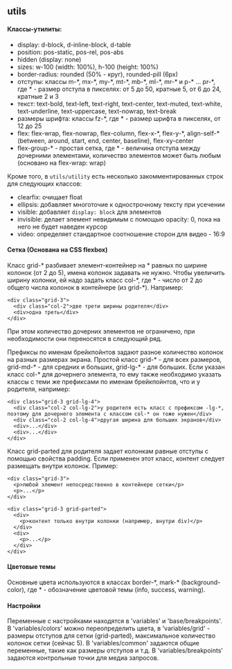 ## utils

#### Классы-утилиты:
- display: d-block, d-inline-block, d-table
- position: pos-static, pos-rel, pos-abs
- hidden (display: none)
- sizes: w-100 (width: 100%), h-100 (height: 100%)
- border-radius: rounded (50% - круг), rounded-pill (6px)
- отступы: классы m-\*, mx-\*, my-\*, mt-\*, mb-\*, ml-\*, mr-\* и p-\* ... pr-\*, где * - размер отступа в пикселях: от 5 до 50, кратные 5, от 6 до 24, кратные 2 и 3
- текст: text-bold, text-left, text-right, text-center, text-muted, text-white, text-underline, text-uppercase, text-nowrap, text-break
- размеры шрифта: классы fz-*, где * - размер шрифта в пикселях, от 12 до 25
- flex: flex-wrap, flex-nowrap, flex-column, flex-x-\*, flex-y-\*, align-self-* (between, around, start, end, center, baseline), flex-xy-center
- flex-group-* - простая сетка, где * - величина отступа между дочерними элементами, количество элементов может быть любым (основано на flex-wrap: wrap)

Кроме того, в `utils/utility` есть несколько закомментированных строк для следующих классов:
- clearfix: очищает float
- ellipsis: добавляет многоточие к однострочному тексту при усечении
- visible: добавляет `display: block` для элементов
- invisible: делает элемент невидимым с помощью opacity: 0, пока на него не будет наведен курсор
- video: определяет стандартное соотношение сторон для видео - 16:9

#### Сетка (Основана на CSS flexbox)

Класс grid-\* разбивает элемент-контейнер на * равных по ширине колонок (от 2 до 5), имена колонок задавать не нужно. Чтобы увеличить ширину колонки, ей надо задать класс col-\*, где * - число от 2 до общего числа колонок в контейнере (из grid-\*). Например: 

```
<div class="grid-3">
  <div class="col-2">две трети ширины родителя</div>
  <div>одна треть</div>
</div>
```
При этом количество дочерних элементов не ограничено, при необходимости они переносятся в следующий ряд.

Префиксы по именам брейкпойнтов задают разное количество колонок на разных размерах экрана. Простой класс grid-* - для всех размеров, grid-md-* - для средних и больших, 
grid-lg-* - для больших. Если указан класс col-* для дочернего элемента, то ему также необходимо указать классы с теми же префиксами по именам брейкпойнтов, что и у родителя, 
например:

```
<div class="grid-3 grid-lg-4">
  <div class="col-2 col-lg-2">у родителя есть класс с префиксом -lg-*, поэтому для дочернего элемента с классом col-* он тоже нужен</div>
  <div class="col-2 col-lg-4">другая ширина для больших экранов</div>
  <div>...</div>
  <div>...</div>
</div>
```

Класс grid-parted для родителя задает колонкам равные отступы с помощью свойства padding. Если применен этот класс, контент следует размещать внутри колонок. Пример:

```
<div class="grid-3">
  <p>любой элемент непосредственно в контейнере сетки</p>
  <p>...</p>
</div>

<div class="grid-3 grid-parted">
  <div>
    <p>контент только внутри колонки (например, внутри div)</p>
  </div>
  <div>
    <p>...</p>
  </div>
</div>
```

#### Цветовые темы
Основные цвета используются в классах border-\*, mark-\* (background-color), где * - обозначение цветовой темы (info, success, warning).

#### Настройки
Переменные с настройками находятся в 'variables' и 'base/breakpoints'. В 'variables/colors' можно переопределить цвета, в 'variables/grid' - размеры отступов для сетки (grid-parted), максимальное количество колонок сетки (сейчас 5). В 'variables/common' задаются общие переменные, такие как размеры отступов и т.д. В 'variables/breakpoints' задаются контрольные точки для медиа запросов.